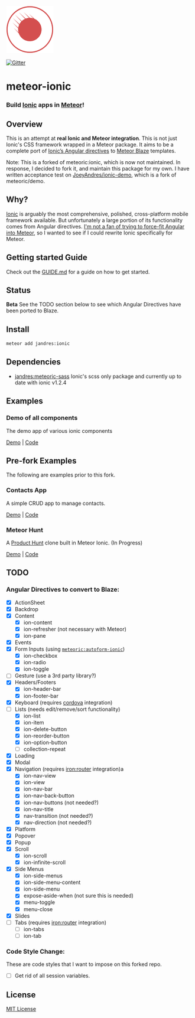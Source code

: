 ![Meteoric Logo](meteoric-logo.png)

[![Gitter](https://badges.gitter.im/JoeyAndres/meteor-ionic.svg)](https://gitter.im/JoeyAndres/meteor-ionic?utm_source=badge&utm_medium=badge&utm_campaign=pr-badge)

# meteor-ionic

### Build [Ionic](http://ionicframework.com/) apps in [Meteor](https://www.meteor.com/)!

## Overview

This is an attempt at **real Ionic and Meteor integration**. This is not just Ionic's CSS framework wrapped in a Meteor package. It aims to be a complete port of [Ionic’s Angular directives](http://ionicframework.com/docs/api/) to [Meteor Blaze](https://www.meteor.com/blaze) templates.

Note: This is a forked of meteoric:ionic, which is now not maintained. In response, I decided to fork it, and maintain this package for my own. I have written acceptance test on [JoeyAndres/ionic-demo](https://github.com/JoeyAndres/ionic-demo), which is a fork of meteoric/demo.

## Why?
[Ionic](http://ionicframework.com/) is arguably the most comprehensive, polished, cross-platform mobile framework available. But unfortunately a large portion of its functionality comes from Angular directives. [I'm not a fan of trying to force-fit Angular into Meteor](https://medium.com/space-camp/your-meteor-app-probably-doesnt-need-angular-13986a0323f6), so I wanted to see if I could rewrite Ionic specifically for Meteor.

## Getting started Guide
Check out the [GUIDE.md](GUIDE.md) for a guide on how to get started.

## Status

**Beta** See the TODO section below to see which Angular Directives have been ported to Blaze.

## Install

```bash
meteor add jandres:ionic
```

## Dependencies

- [jandres:meteoric-sass](https://github.com/JoeyAndres/meteoric-sass/) Ionic's scss only package and currently up to date with ionic v1.2.4

## Examples

### Demo of all components
The demo app of various ionic components

[Demo](http://jandres-ionic.meteor.com/) |  [Code](https://github.com/JoeyAndres/ionic-demo)

## Pre-fork Examples

The following are examples prior to this fork.

### Contacts App
A simple CRUD app to manage contacts.

[Demo](http://meteoric-contacts.meteor.com) |  [Code](https://github.com/meteoric/contacts)

### Meteor Hunt
A [Product Hunt](http://producthunt.com) clone built in Meteor Ionic. (In Progress)

[Demo](http://meteorhunt.meteor.com/) |  [Code](https://github.com/meteoric/meteorhunt)

## TODO

### Angular Directives to convert to Blaze:
* [x] ActionSheet
* [x] Backdrop
* [x] Content
  * [x] ion-content
  * [x] ion-refresher (not necessary with Meteor)
  * [x] ion-pane
* [x] Events
* [x] Form Inputs (using [`meteoric:autoform-ionic`](https://github.com/meteoric/autoform-ionic))
  * [x] ion-checkbox
  * [x] ion-radio
  * [x] ion-toggle
* [ ] Gesture (use a 3rd party library?)
* [x] Headers/Footers
  * [x] ion-header-bar
  * [x] ion-footer-bar
* [x] Keyboard (requires [cordova](http://cordova.apache.org/) integration)
* [ ] Lists (needs edit/remove/sort functionality)
  * [x] ion-list
  * [x] ion-item
  * [x] ion-delete-button
  * [x] ion-reorder-button
  * [x] ion-option-button
  * [ ] collection-repeat
* [x] Loading
* [x] Modal
* [x] Navigation (requires [iron:router](https://github.com/EventedMind/iron-router) integration)a
  * [x] ion-nav-view
  * [x] ion-view
  * [x] ion-nav-bar
  * [x] ion-nav-back-button
  * [x] ion-nav-buttons (not needed?)
  * [x] ion-nav-title
  * [x] nav-transition (not needed?)
  * [x] nav-direction (not needed?)
* [x] Platform
* [x] Popover
* [x] Popup
* [x] Scroll
  * [x] ion-scroll
  * [x] ion-infinite-scroll
* [x] Side Menus
  * [x] ion-side-menus
  * [x] ion-side-menu-content
  * [x] ion-side-menu
  * [x] expose-aside-when (not sure this is needed)
  * [x] menu-toggle
  * [x] menu-close
* [x] Slides
* [ ] Tabs (requires [iron:router](https://github.com/EventedMind/iron-router) integration)
  * [ ] ion-tabs
  * [ ] ion-tab
  
### Code Style Change: 
These are code styles that I want to impose on this forked repo.
* [ ] Get rid of all session variables.

## License
[MIT License](https://github.com/meteoric/meteor-ionic/blob/master/LICENSE)

